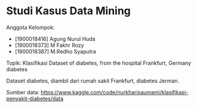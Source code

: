 # Studi Kasus Data Mining

Anggota Kelompok:

* [1900018416] Agung Nurul Huda 
* [1900018373] M Fakhr Rozy
* [1900018387] M.Redho Syaputra

Topik: Klasifikasi Dataset of diabetes, from the hospital Frankfurt, Germany diabetes

Dataset diabetes, diambil dari rumah sakit Frankfurt, diabetes Jerman.

Sumber data: https://www.kaggle.com/code/nurkharisaumami/klasifikasi-penyakit-diabetes/data
